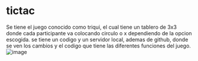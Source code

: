 # tictac
Se tiene el juego conocido como triqui, el cual tiene un tablero de 3x3 donde cada participante va colocando circulo o x dependiendo de la opcion escogida. se tiene un codigo y un servidor local, ademas de github, donde se ven los cambios y el codigo que tiene las diferentes funciones del juego.
![image](https://github.com/Cframos23/tictac/assets/118920666/aaab1820-72bb-4a5f-af1a-d3c399c7960a)

